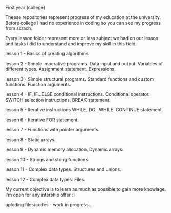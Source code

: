First year (college)

Theese repositories represent progress of my education at the university.
Before college I had no experience in coding so you can see my progress from scrach.

Every lesson folder represent more or less subject we had on our lesson and tasks i did to
understand and improve my skill in this field.

lesson 1 - Basics of creating algorithms.

lesson 2 - Simple imperative programs. Data input and output. Variables of different types. Assignment statement. Expressions.

lesson 3 - Simple structural programs. Standard functions and custom functions. Function arguments.

lesson 4 - IF, IF...ELSE conditional instructions. Conditional operator. SWITCH selection instructions. BREAK statement.

lesson 5 - Iterative instructions WHILE, DO...WHILE. CONTINUE statement.

lesson 6 - Iterative FOR statement.

lesson 7 - Functions with pointer arguments.

lesson 8 - Static arrays.

lesson 9 - Dynamic memory allocation. Dynamic arrays.

lesson 10 - Strings and string functions.

lesson 11 - Complex data types. Structures and unions.

lesson 12 - Complex data types. Files.

My current objective is to learn as much as possible to gain more knowlage. I'm open for
any intership offer :)

uploding files/codes - work in progress...

